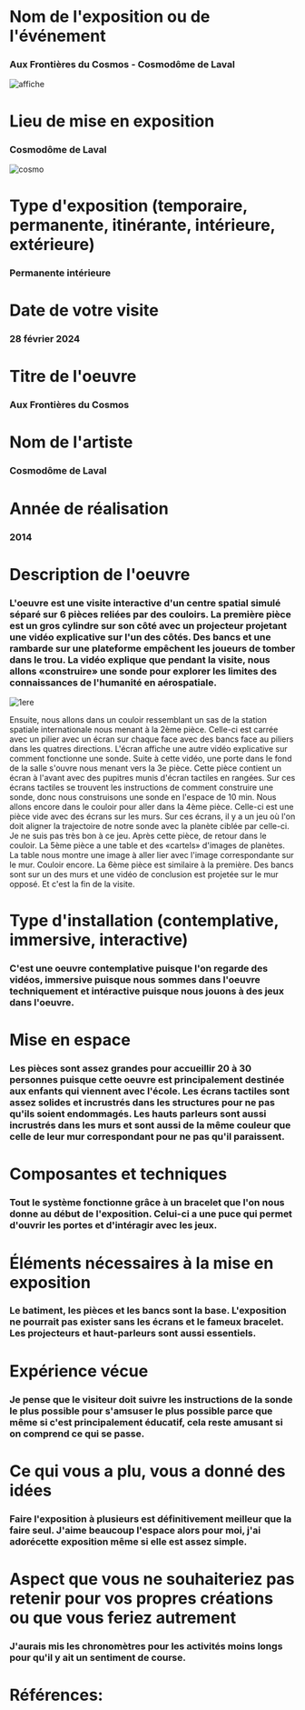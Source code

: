 # Nom de l'exposition ou de l'événement
### Aux Frontières du Cosmos - Cosmodôme de Laval

![affiche](https://github.com/mathieuwillett/h24-v11_inspirations_willett/assets/143769896/4bc074a5-1290-4fed-838d-809d1910019e)


# Lieu de mise en exposition
### Cosmodôme de Laval
![cosmo](https://github.com/mathieuwillett/h24-v11_inspirations_willett/assets/143769896/422dafe0-cf89-4741-9e75-908447e0e064)


# Type d'exposition (temporaire, permanente, itinérante, intérieure, extérieure)
### Permanente intérieure

# Date de votre visite

### 28 février 2024

# Titre de l'oeuvre

### Aux Frontières du Cosmos

# Nom de l'artiste

### Cosmodôme de Laval

# Année de réalisation

### 2014

# Description de l'oeuvre
### L'oeuvre est une visite interactive d'un centre spatial simulé séparé sur 6 pièces reliées par des couloirs. La première pièce est un gros cylindre sur son côté avec un projecteur projetant une vidéo explicative sur l'un des côtés. Des bancs et une rambarde sur une plateforme empêchent les joueurs de tomber dans le trou. La vidéo explique que pendant la visite, nous allons «construire» une sonde pour explorer les limites des connaissances de l'humanité en aérospatiale. 

![1ere](https://github.com/mathieuwillett/h24-v11_inspirations_willett/assets/143769896/be30f590-23aa-40d8-9b39-7e09583cab06)

Ensuite, nous allons dans un couloir ressemblant un sas de la station spatiale internationale nous menant à la 2ème pièce. Celle-ci est carrée avec un pilier avec un écran sur chaque face avec des bancs face au piliers dans les quatres directions. L'écran affiche une autre vidéo explicative sur comment fonctionne une sonde. Suite à cette vidéo, une porte dans le fond de la salle s'ouvre nous menant vers la 3e pièce. Cette pièce contient un écran à l'avant avec des pupitres munis d'écran tactiles en rangées. Sur ces écrans tactiles se trouvent les instructions de comment construire une sonde, donc nous construisons une sonde en l'espace de 10 min. Nous allons encore dans le couloir pour aller dans la 4ème pièce. Celle-ci est une pièce vide avec des écrans sur les murs. Sur ces écrans, il y a un jeu où l'on doit aligner la trajectoire de notre sonde avec la planète ciblée par celle-ci. Je ne suis pas très bon à ce jeu. Après cette pièce, de retour dans le couloir. La 5ème pièce a une table et des «cartels» d'images de planètes. La table nous montre une image à aller lier avec l'image correspondante sur le mur. Couloir encore. La 6ème pièce est similaire à la première. Des bancs sont sur un des murs et une vidéo de conclusion est projetée sur le mur opposé. Et c'est la fin de la visite.

# Type d'installation (contemplative, immersive, interactive)
### C'est une oeuvre contemplative puisque l'on regarde des vidéos, immersive puisque nous sommes dans l'oeuvre techniquement et intéractive puisque nous jouons à des jeux dans l'oeuvre.

# Mise en espace
### Les pièces sont assez grandes pour accueillir 20 à 30 personnes puisque cette oeuvre est principalement destinée aux enfants qui viennent avec l'école. Les écrans tactiles sont assez solides et incrustrés dans les structures pour ne pas qu'ils soient endommagés. Les hauts parleurs sont aussi incrustrés dans les murs et sont aussi de la même couleur que celle de leur mur correspondant pour ne pas qu'il paraissent.

# Composantes et techniques
### Tout le système fonctionne grâce à un bracelet que l'on nous donne au début de l'exposition. Celui-ci a une puce qui permet d'ouvrir les portes et d'intéragir avec les jeux.

# Éléments nécessaires à la mise en exposition
### Le batiment, les pièces et les bancs sont la base. L'exposition ne pourrait pas exister sans les écrans et le fameux bracelet. Les projecteurs et haut-parleurs sont aussi essentiels.

# Expérience vécue
### Je pense que le visiteur doit suivre les instructions de la sonde le plus possible pour s'amsuser le plus possible parce que même si c'est principalement éducatif, cela reste amusant si on comprend ce qui se passe.

# Ce qui vous a plu, vous a donné des idées
### Faire l'exposition à plusieurs est définitivement meilleur que la faire seul. J'aime beaucoup l'espace alors pour moi, j'ai adorécette exposition même si elle est assez simple.

# Aspect que vous ne souhaiteriez pas retenir pour vos propres créations ou que vous feriez autrement
### J'aurais mis les chronomètres pour les activités moins longs pour qu'il y ait un sentiment de course.

# Références:
